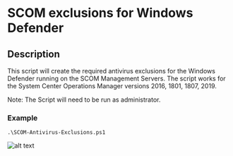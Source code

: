 # SCOM exclusions for Windows Defender


## Description
This script will create the required antivirus exclusions for the Windows Defender running on the SCOM Management Servers.
The script works for the System Center Operations Manager versions 2016, 1801, 1807, 2019.

Note: The Script will need to be run as administrator.

### Example
```
.\SCOM-Antivirus-Exclusions.ps1
```
![alt text]()
